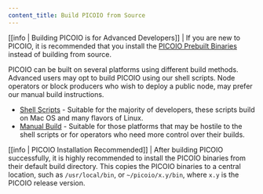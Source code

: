 ```yaml
---
content_title: Build PICOIO from Source
---
```


[[info | Building PICOIO is for Advanced Developers]]
| If you are new to PICOIO, it is recommended that you install the [PICOIO Prebuilt Binaries](../00_install-prebuilt-binaries.md) instead of building from source.

PICOIO can be built on several platforms using different build methods. Advanced users may opt to build PICOIO using our shell scripts. Node operators or block producers who wish to deploy a public node, may prefer our manual build instructions.

* [Shell Scripts](01_shell-scripts/index.md) - Suitable for the majority of developers, these scripts build on Mac OS and many flavors of Linux.
* [Manual Build](02_manual-build/index.md) - Suitable for those platforms that may be hostile to the shell scripts or for operators who need more control over their builds.

[[info | PICOIO Installation Recommended]]
| After building PICOIO successfully, it is highly recommended to install the PICOIO binaries from their default build directory. This copies the PICOIO binaries to a central location, such as `/usr/local/bin`, or `~/picoio/x.y/bin`, where `x.y` is the PICOIO release version.
